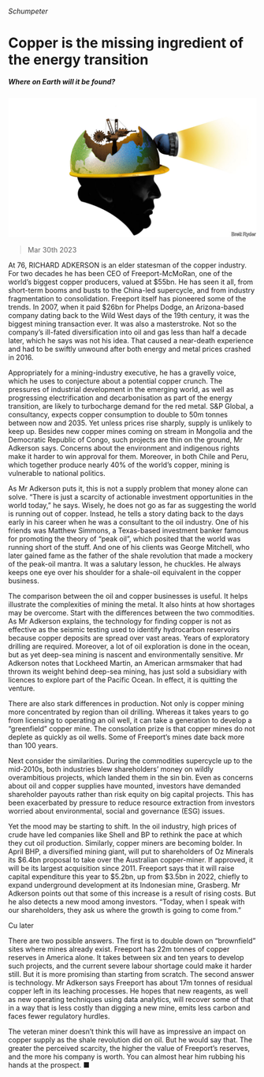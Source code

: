 ###### Schumpeter

# Copper is the missing ingredient of the energy transition 

##### Where on Earth will it be found? 

![image](images/20230401_WBD000.jpg) 

> Mar 30th 2023 

At 76, RICHARD ADKERSON is an elder statesman of the copper industry. For two decades he has been CEO of Freeport-McMoRan, one of the world’s biggest copper producers, valued at $55bn. He has seen it all, from short-term booms and busts to the China-led supercycle, and from industry fragmentation to consolidation. Freeport itself has pioneered some of the trends. In 2007, when it paid $26bn for Phelps Dodge, an Arizona-based company dating back to the Wild West days of the 19th century, it was the biggest mining transaction ever. It was also a masterstroke. Not so the company’s ill-fated diversification into oil and gas less than half a decade later, which he says was not his idea. That caused a near-death experience and had to be swiftly unwound after both energy and metal prices crashed in 2016. 

Appropriately for a mining-industry executive, he has a gravelly voice, which he uses to conjecture about a potential copper crunch. The pressures of industrial development in the emerging world, as well as progressing electrification and decarbonisation as part of the energy transition, are likely to turbocharge demand for the red metal. S&amp;P Global, a consultancy, expects copper consumption to double to 50m tonnes between now and 2035. Yet unless prices rise sharply, supply is unlikely to keep up. Besides new copper mines coming on stream in Mongolia and the Democratic Republic of Congo, such projects are thin on the ground, Mr Adkerson says. Concerns about the environment and indigenous rights make it harder to win approval for them. Moreover, in both Chile and Peru, which together produce nearly 40% of the world’s copper, mining is vulnerable to national politics. 

As Mr Adkerson puts it, this is not a supply problem that money alone can solve. “There is just a scarcity of actionable investment opportunities in the world today,” he says. Wisely, he does not go as far as suggesting the world is running out of copper. Instead, he tells a story dating back to the days early in his career when he was a consultant to the oil industry. One of his friends was Matthew Simmons, a Texas-based investment banker famous for promoting the theory of “peak oil”, which posited that the world was running short of the stuff. And one of his clients was George Mitchell, who later gained fame as the father of the shale revolution that made a mockery of the peak-oil mantra. It was a salutary lesson, he chuckles. He always keeps one eye over his shoulder for a shale-oil equivalent in the copper business. 

The comparison between the oil and copper businesses is useful. It helps illustrate the complexities of mining the metal. It also hints at how shortages may be overcome. Start with the differences between the two commodities. As Mr Adkerson explains, the technology for finding copper is not as effective as the seismic testing used to identify hydrocarbon reservoirs because copper deposits are spread over vast areas. Years of exploratory drilling are required. Moreover, a lot of oil exploration is done in the ocean, but as yet deep-sea mining is nascent and environmentally sensitive. Mr Adkerson notes that Lockheed Martin, an American armsmaker that had thrown its weight behind deep-sea mining, has just sold a subsidiary with licences to explore part of the Pacific Ocean. In effect, it is quitting the venture. 

There are also stark differences in production. Not only is copper mining more concentrated by region than oil drilling. Whereas it takes years to go from licensing to operating an oil well, it can take a generation to develop a “greenfield” copper mine. The consolation prize is that copper mines do not deplete as quickly as oil wells. Some of Freeport’s mines date back more than 100 years. 

Next consider the similarities. During the commodities supercycle up to the mid-2010s, both industries blew shareholders’ money on wildly overambitious projects, which landed them in the sin bin. Even as concerns about oil and copper supplies have mounted, investors have demanded shareholder payouts rather than risk equity on big capital projects. This has been exacerbated by pressure to reduce resource extraction from investors worried about environmental, social and governance (ESG) issues. 

Yet the mood may be starting to shift. In the oil industry, high prices of crude have led companies like Shell and BP to rethink the pace at which they cut oil production. Similarly, copper miners are becoming bolder. In April BHP, a diversified mining giant, will put to shareholders of Oz Minerals its $6.4bn proposal to take over the Australian copper-miner. If approved, it will be its largest acquisition since 2011. Freeport says that it will raise capital expenditure this year to $5.2bn, up from $3.5bn in 2022, chiefly to expand underground development at its Indonesian mine, Grasberg. Mr Adkerson points out that some of this increase is a result of rising costs. But he also detects a new mood among investors. “Today, when I speak with our shareholders, they ask us where the growth is going to come from.” 

Cu later 

There are two possible answers. The first is to double down on “brownfield” sites where mines already exist. Freeport has 22m tonnes of copper reserves in America alone. It takes between six and ten years to develop such projects, and the current severe labour shortage could make it harder still. But it is more promising than starting from scratch. The second answer is technology. Mr Adkerson says Freeport has about 17m tonnes of residual copper left in its leaching processes. He hopes that new reagents, as well as new operating techniques using data analytics, will recover some of that in a way that is less costly than digging a new mine, emits less carbon and faces fewer regulatory hurdles.

The veteran miner doesn’t think this will have as impressive an impact on copper supply as the shale revolution did on oil. But he would say that. The greater the perceived scarcity, the higher the value of Freeport’s reserves, and the more his company is worth. You can almost hear him rubbing his hands at the prospect. ■






